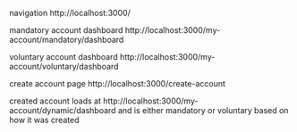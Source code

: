 navigation
http://localhost:3000/

mandatory account dashboard
http://localhost:3000/my-account/mandatory/dashboard

voluntary account dashboard
http://localhost:3000/my-account/voluntary/dashboard

create account page
http://localhost:3000/create-account

created account loads at
http://localhost:3000/my-account/dynamic/dashboard and is either mandatory or voluntary based on how it was created
